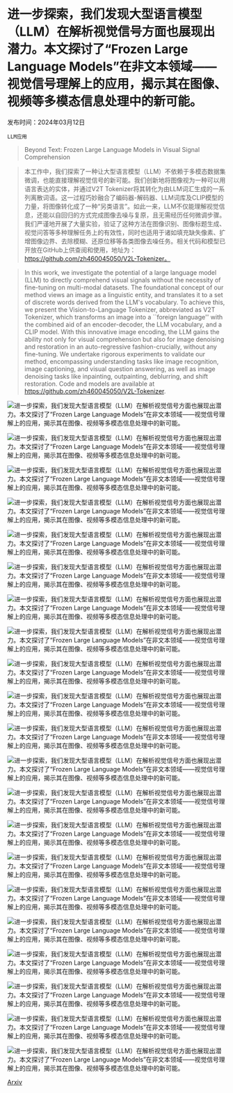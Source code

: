 # 进一步探索，我们发现大型语言模型（LLM）在解析视觉信号方面也展现出潜力。本文探讨了“Frozen Large Language Models”在非文本领域——视觉信号理解上的应用，揭示其在图像、视频等多模态信息处理中的新可能。

发布时间：2024年03月12日

`LLM应用`

> Beyond Text: Frozen Large Language Models in Visual Signal Comprehension

> 本工作中，我们探索了一种让大型语言模型（LLM）不依赖于多模态数据集微调，也能直接理解视觉信号的新可能。我们创新地将图像视为一种可以用语言表达的实体，并通过V2T Tokenizer将其转化为由LLM词汇生成的一系列离散词语。这一过程巧妙融合了编码器-解码器、LLM词库及CLIP模型的力量，将图像转化成了一种“另类语言”。如此一来，LLM不仅能理解视觉信息，还能以自回归的方式完成图像去噪与复原，且无需经历任何微调步骤。我们严谨地开展了大量实验，验证了这种方法在图像识别、图像标题生成、视觉问答等多种理解任务上的有效性，同时也适用于诸如填充缺失像素、扩增图像边界、去除模糊、还原位移等各类图像去噪任务。相关代码和模型已开放在GitHub上供查阅和使用，地址为：https://github.com/zh460045050/V2L-Tokenizer。

> In this work, we investigate the potential of a large language model (LLM) to directly comprehend visual signals without the necessity of fine-tuning on multi-modal datasets. The foundational concept of our method views an image as a linguistic entity, and translates it to a set of discrete words derived from the LLM's vocabulary. To achieve this, we present the Vision-to-Language Tokenizer, abbreviated as V2T Tokenizer, which transforms an image into a ``foreign language'' with the combined aid of an encoder-decoder, the LLM vocabulary, and a CLIP model. With this innovative image encoding, the LLM gains the ability not only for visual comprehension but also for image denoising and restoration in an auto-regressive fashion-crucially, without any fine-tuning. We undertake rigorous experiments to validate our method, encompassing understanding tasks like image recognition, image captioning, and visual question answering, as well as image denoising tasks like inpainting, outpainting, deblurring, and shift restoration. Code and models are available at https://github.com/zh460045050/V2L-Tokenizer.

![进一步探索，我们发现大型语言模型（LLM）在解析视觉信号方面也展现出潜力。本文探讨了“Frozen Large Language Models”在非文本领域——视觉信号理解上的应用，揭示其在图像、视频等多模态信息处理中的新可能。](../../../paper_images/2403.07874/x1.png)

![进一步探索，我们发现大型语言模型（LLM）在解析视觉信号方面也展现出潜力。本文探讨了“Frozen Large Language Models”在非文本领域——视觉信号理解上的应用，揭示其在图像、视频等多模态信息处理中的新可能。](../../../paper_images/2403.07874/x2.png)

![进一步探索，我们发现大型语言模型（LLM）在解析视觉信号方面也展现出潜力。本文探讨了“Frozen Large Language Models”在非文本领域——视觉信号理解上的应用，揭示其在图像、视频等多模态信息处理中的新可能。](../../../paper_images/2403.07874/x3.png)

![进一步探索，我们发现大型语言模型（LLM）在解析视觉信号方面也展现出潜力。本文探讨了“Frozen Large Language Models”在非文本领域——视觉信号理解上的应用，揭示其在图像、视频等多模态信息处理中的新可能。](../../../paper_images/2403.07874/x4.png)

![进一步探索，我们发现大型语言模型（LLM）在解析视觉信号方面也展现出潜力。本文探讨了“Frozen Large Language Models”在非文本领域——视觉信号理解上的应用，揭示其在图像、视频等多模态信息处理中的新可能。](../../../paper_images/2403.07874/x5.png)

![进一步探索，我们发现大型语言模型（LLM）在解析视觉信号方面也展现出潜力。本文探讨了“Frozen Large Language Models”在非文本领域——视觉信号理解上的应用，揭示其在图像、视频等多模态信息处理中的新可能。](../../../paper_images/2403.07874/x6.png)

![进一步探索，我们发现大型语言模型（LLM）在解析视觉信号方面也展现出潜力。本文探讨了“Frozen Large Language Models”在非文本领域——视觉信号理解上的应用，揭示其在图像、视频等多模态信息处理中的新可能。](../../../paper_images/2403.07874/x7.png)

![进一步探索，我们发现大型语言模型（LLM）在解析视觉信号方面也展现出潜力。本文探讨了“Frozen Large Language Models”在非文本领域——视觉信号理解上的应用，揭示其在图像、视频等多模态信息处理中的新可能。](../../../paper_images/2403.07874/x8.png)

![进一步探索，我们发现大型语言模型（LLM）在解析视觉信号方面也展现出潜力。本文探讨了“Frozen Large Language Models”在非文本领域——视觉信号理解上的应用，揭示其在图像、视频等多模态信息处理中的新可能。](../../../paper_images/2403.07874/x9.png)

![进一步探索，我们发现大型语言模型（LLM）在解析视觉信号方面也展现出潜力。本文探讨了“Frozen Large Language Models”在非文本领域——视觉信号理解上的应用，揭示其在图像、视频等多模态信息处理中的新可能。](../../../paper_images/2403.07874/x10.png)

![进一步探索，我们发现大型语言模型（LLM）在解析视觉信号方面也展现出潜力。本文探讨了“Frozen Large Language Models”在非文本领域——视觉信号理解上的应用，揭示其在图像、视频等多模态信息处理中的新可能。](../../../paper_images/2403.07874/x11.png)

![进一步探索，我们发现大型语言模型（LLM）在解析视觉信号方面也展现出潜力。本文探讨了“Frozen Large Language Models”在非文本领域——视觉信号理解上的应用，揭示其在图像、视频等多模态信息处理中的新可能。](../../../paper_images/2403.07874/x12.png)

![进一步探索，我们发现大型语言模型（LLM）在解析视觉信号方面也展现出潜力。本文探讨了“Frozen Large Language Models”在非文本领域——视觉信号理解上的应用，揭示其在图像、视频等多模态信息处理中的新可能。](../../../paper_images/2403.07874/x13.png)

![进一步探索，我们发现大型语言模型（LLM）在解析视觉信号方面也展现出潜力。本文探讨了“Frozen Large Language Models”在非文本领域——视觉信号理解上的应用，揭示其在图像、视频等多模态信息处理中的新可能。](../../../paper_images/2403.07874/x14.png)

![进一步探索，我们发现大型语言模型（LLM）在解析视觉信号方面也展现出潜力。本文探讨了“Frozen Large Language Models”在非文本领域——视觉信号理解上的应用，揭示其在图像、视频等多模态信息处理中的新可能。](../../../paper_images/2403.07874/x15.png)

![进一步探索，我们发现大型语言模型（LLM）在解析视觉信号方面也展现出潜力。本文探讨了“Frozen Large Language Models”在非文本领域——视觉信号理解上的应用，揭示其在图像、视频等多模态信息处理中的新可能。](../../../paper_images/2403.07874/x16.png)

![进一步探索，我们发现大型语言模型（LLM）在解析视觉信号方面也展现出潜力。本文探讨了“Frozen Large Language Models”在非文本领域——视觉信号理解上的应用，揭示其在图像、视频等多模态信息处理中的新可能。](../../../paper_images/2403.07874/x17.png)

![进一步探索，我们发现大型语言模型（LLM）在解析视觉信号方面也展现出潜力。本文探讨了“Frozen Large Language Models”在非文本领域——视觉信号理解上的应用，揭示其在图像、视频等多模态信息处理中的新可能。](../../../paper_images/2403.07874/x18.png)

![进一步探索，我们发现大型语言模型（LLM）在解析视觉信号方面也展现出潜力。本文探讨了“Frozen Large Language Models”在非文本领域——视觉信号理解上的应用，揭示其在图像、视频等多模态信息处理中的新可能。](../../../paper_images/2403.07874/x19.png)

![进一步探索，我们发现大型语言模型（LLM）在解析视觉信号方面也展现出潜力。本文探讨了“Frozen Large Language Models”在非文本领域——视觉信号理解上的应用，揭示其在图像、视频等多模态信息处理中的新可能。](../../../paper_images/2403.07874/x20.png)

![进一步探索，我们发现大型语言模型（LLM）在解析视觉信号方面也展现出潜力。本文探讨了“Frozen Large Language Models”在非文本领域——视觉信号理解上的应用，揭示其在图像、视频等多模态信息处理中的新可能。](../../../paper_images/2403.07874/x21.png)

[Arxiv](https://arxiv.org/abs/2403.07874)